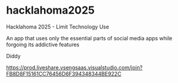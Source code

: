 # hacklahoma2025
Hacklahoma 2025 - Limit Technology Use

An app that uses only the essential parts of social media apps while forgoing its addictive features

Diddy

https://prod.liveshare.vsengsaas.visualstudio.com/join?FB8D8F15161CC76456D6F394348344BE922C
